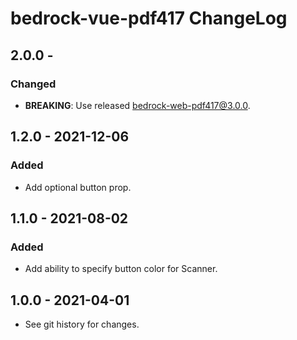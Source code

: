 # bedrock-vue-pdf417 ChangeLog

## 2.0.0 -

### Changed
- **BREAKING**: Use released bedrock-web-pdf417@3.0.0.

## 1.2.0 - 2021-12-06

### Added
- Add optional button prop.

## 1.1.0 - 2021-08-02

### Added
- Add ability to specify button color for Scanner.

## 1.0.0 - 2021-04-01

- See git history for changes.
